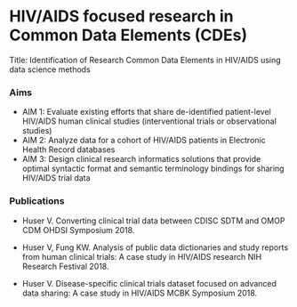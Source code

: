 # HIV/AIDS focused research in Common Data Elements (CDEs)

Title: Identification of Research Common Data Elements in HIV/AIDS using data science methods

### Aims
- AIM 1: Evaluate existing efforts that share de-identified patient-level HIV/AIDS human clinical studies (interventional trials or observational studies)
- AIM 2: Analyze data for a cohort of HIV/AIDS patients in Electronic Health Record databases
- AIM 3: Design clinical research informatics solutions that provide optimal syntactic format and semantic terminology bindings for sharing HIV/AIDS trial data



### Publications

- Huser V. Converting clinical trial data between CDISC SDTM and OMOP CDM OHDSI Symposium 2018.

- Huser V, Fung KW. Analysis of public data dictionaries and study reports from human clinical trials: A case study in HIV/AIDS research NIH Research Festival 2018.

- Huser V. Disease-specific clinical trials dataset focused on advanced data sharing: A case study in HIV/AIDS MCBK Symposium 2018.

